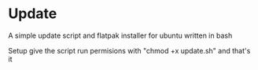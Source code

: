 # Update
A simple update script and flatpak installer for ubuntu written in bash

Setup give the script run permisions with "chmod +x update.sh" and that's it
